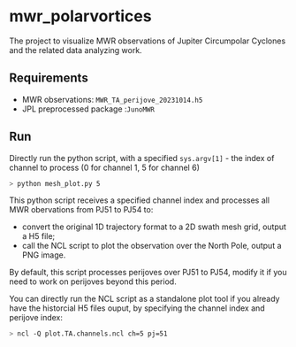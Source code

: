 # mwr_polarvortices
The project to visualize MWR observations of Jupiter Circumpolar Cyclones and the related data analyzing work.

## Requirements
- MWR observations: `MWR_TA_perijove_20231014.h5`  
- JPL preprocessed package :`JunoMWR`

## Run
Directly run the python script, with a specified `sys.argv[1]` - the index of channel to process (0 for channel 1, 5 for channel 6) 
```bash
> python mesh_plot.py 5 
```
This python script receives a specified channel index and processes all MWR obervations from PJ51 to PJ54 to:
- convert the original 1D trajectory format to a 2D swath mesh grid, output a H5 file;
- call the NCL script to plot the observation over the North Pole, output a PNG image.  

By default, this script processes perijoves over PJ51 to PJ54, modify it if you need to work on perijoves beyond this period.

You can directly run the NCL script as a standalone plot tool if you already have the historcial H5 files ouput, by specifying the channel index and perijove index:
```bash
> ncl -Q plot.TA.channels.ncl ch=5 pj=51
```


